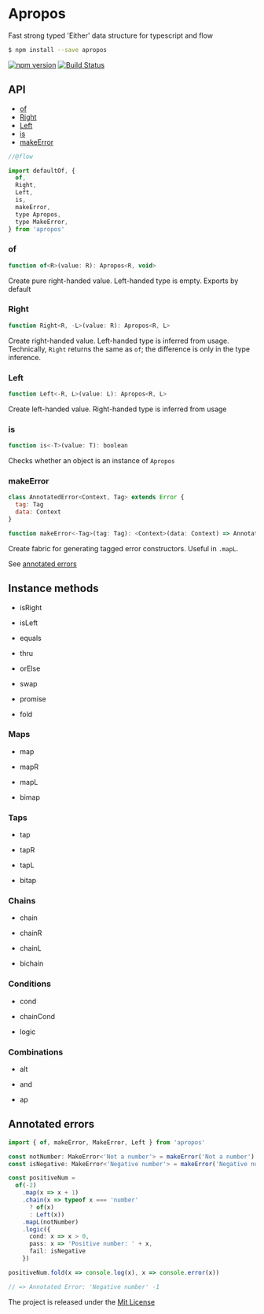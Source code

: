 # Apropos

Fast strong typed 'Either' data structure for typescript and flow

```bash
$ npm install --save apropos
```

[![npm version][npm-image]][npm-url]
[![Build Status](https://travis-ci.org/zerobias/apropos.svg?branch=master)](https://travis-ci.org/zerobias/apropos)

## API

- [of](https://github.com/zerobias/apropos#of)
- [Right](https://github.com/zerobias/apropos#Right)
- [Left](https://github.com/zerobias/apropos#Left)
- [is](https://github.com/zerobias/apropos#is)
- [makeError](https://github.com/zerobias/apropos#makeError)

```javascript
//@flow

import defaultOf, {
  of,
  Right,
  Left,
  is,
  makeError,
  type Apropos,
  type MakeError,
} from 'apropos'
```

### of
```javascript
function of<R>(value: R): Apropos<R, void>
```

Create pure right-handed value.
Left-handed type is empty.
Exports by default

### Right
```javascript
function Right<R, -L>(value: R): Apropos<R, L>
```

Create right-handed value.
Left-handed type is inferred from usage.
Technically, `Right` returns the same as `of`; the difference is only in the type inference.

### Left
```javascript
function Left<-R, L>(value: L): Apropos<R, L>
```

Create left-handed value.
Right-handed type is inferred from usage

### is
```javascript
function is<-T>(value: T): boolean
```

Checks whether an object is an instance of `Apropos`

### makeError

```javascript
class AnnotatedError<Context, Tag> extends Error {
  tag: Tag
  data: Context
}

function makeError<-Tag>(tag: Tag): <Context>(data: Context) => AnnotatedError<Context, Tag>
```

Create fabric for generating tagged error constructors.
Useful in `.mapL`.

See [annotated errors](https://github.com/zerobias/apropos#annotated-errors)

## Instance methods

- isRight

- isLeft


- equals

- thru

- orElse

- swap

- promise

- fold


### Maps

- map

- mapR

- mapL

- bimap


### Taps

- tap

- tapR

- tapL

- bitap


### Chains

- chain

- chainR

- chainL

- bichain


### Conditions

- cond

- chainCond

- logic


### Combinations

- alt

- and

- ap


## Annotated errors

```typescript
import { of, makeError, MakeError, Left } from 'apropos'

const notNumber: MakeError<'Not a number'> = makeError('Not a number')
const isNegative: MakeError<'Negative number'> = makeError('Negative number')

const positiveNum =
  of(-2)
    .map(x => x + 1)
    .chain(x => typeof x === 'number'
      ? of(x)
      : Left(x))
    .mapL(notNumber)
    .logic({
      cond: x => x > 0,
      pass: x => 'Positive number: ' + x,
      fail: isNegative
    })

positiveNum.fold(x => console.log(x), x => console.error(x))

// => Annotated Error: 'Negative number' -1

```

The project is released under the [Mit License](./LICENSE)


[npm-url]: https://www.npmjs.org/package/apropos
[npm-image]: https://badge.fury.io/js/apropos.svg
